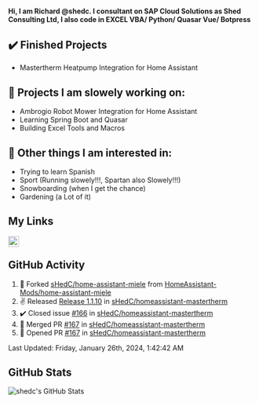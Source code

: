 #### Hi, I am Richard @shedc. I consultant on SAP Cloud Solutions as Shed Consulting Ltd, I also code in EXCEL VBA/ Python/ Quasar Vue/ Botpress

## ✔️ Finished Projects
- Mastertherm Heatpump Integration for Home Assistant

## 👋 Projects I am slowely working on:
- Ambrogio Robot Mower Integration for Home Assistant
- Learning Spring Boot and Quasar
- Building Excel Tools and Macros

## 👀 Other things I am interested in:
- Trying to learn Spanish
- Sport (Running slowely!!!, Spartan also Slowely!!!)
- Snowboarding (when I get the chance)
- Gardening (a Lot of it)

## My Links
[<img align="left" alt="shedc | LinkedIn" width="22px" src="https://cdn.jsdelivr.net/npm/simple-icons@v3/icons/linkedin.svg" />][linkedin]

<br/>

## GitHub Activity
<!--RECENT_ACTIVITY:start-->
1. 🔱 Forked [sHedC/home-assistant-miele](https://github.com/sHedC/home-assistant-miele) from [HomeAssistant-Mods/home-assistant-miele](https://github.com/HomeAssistant-Mods/home-assistant-miele)
2. ✌️ Released [Release 1.1.10](https://github.com/sHedC/homeassistant-mastertherm/releases/tag/1.1.10) in [sHedC/homeassistant-mastertherm](https://github.com/sHedC/homeassistant-mastertherm)
3. ✔️ Closed issue [#166](https://github.com/sHedC/homeassistant-mastertherm/issues/166) in [sHedC/homeassistant-mastertherm](https://github.com/sHedC/homeassistant-mastertherm)
4. 🎉 Merged PR [#167](https://github.com/sHedC/homeassistant-mastertherm/pull/167) in [sHedC/homeassistant-mastertherm](https://github.com/sHedC/homeassistant-mastertherm)
5. 💪 Opened PR [#167](https://github.com/sHedC/homeassistant-mastertherm/pull/167) in [sHedC/homeassistant-mastertherm](https://github.com/sHedC/homeassistant-mastertherm)
<!--RECENT_ACTIVITY:end-->
<!--RECENT_ACTIVITY:last_update-->
Last Updated: Friday, January 26th, 2024, 1:42:42 AM
<!--RECENT_ACTIVITY:last_update_end-->

## GitHub Stats
<img align="left" alt="shedc's GitHub Stats" src="https://github-readme-stats.vercel.app/api?username=shedc&show_icons=true&hide_title=true" />

[linkedin]: https://www.linkedin.com/in/richard-holmes-3314251/
